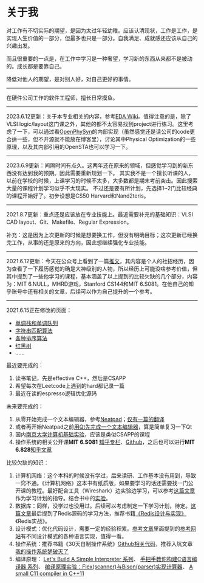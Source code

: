 # 关于我

对工作有不切实际的期望，是因为太过年轻幼稚。应该认清现状，工作是工作，是实现人生价值的一部分，但最多也只是一部分。自我满足、成就感还应该从自己的兴趣出发。

而且很重要的一点是，在工作中学习是一种奢望，学习新的东西从来都不是被动的。成长都是要靠自己。

降低对他人的期望，是对别人好，对自己更好的事情。

---

在硬件公司工作的软件工程师，擅长日常摸鱼。

---

2023.6.12更新：关于本专业相关的内容，参考[EDA Wiki](https://openbelt.org.cn/wiki/intro/course/)。值得注意的是，除了VLSI logic/layout这门课之外，其他的都不太容易找到project进行练习。这里考虑了一下，可以通过看[OpenPhySyn](https://github.com/scale-lab/OpenPhySyn)的内部实现（虽然感觉还是读公司的code更合适一些，但不开源就不能放在博客里），讨论其中Physical Optimization的一些原理，以及其内部引用的OpenSTA也可以学习一下。

---

2023.6.9更新：间隔时间有点久。这两年还在原来的领域，但感觉学习到的新东西没有达到我的预期。因此需要重新规划一下。
其实我不是一个擅长听课的人，以前在学校的时候，上课学习的时候不太多，大多数都是期末考前突击。因此搜索大量的课程计划学习似乎不太现实。
不过还是要有所计划，先选择1~2门比较经典的课程开始好了。初步设想是CS50 Harvard和Nand2teris。

---

2021.8.7更新：重点还是应该放在专业技能上。最近需要补充的基础知识：VLSI CAD layout、Git、Makefile、Regular Expression。

补充：这是因为上次更新的时候是想要换工作，但没有明确目标；这次更新已经换完工作，从事的还是原来的方向，因此想继续强化专业技能。

---

2021.6.12更新：今天在公众号上看到了一篇[推文](https://zhuanlan.zhihu.com/p/377154343)，其内容是个人的社招经历，因为查看了一下履历感觉的确是大神级别的人物，所以经历上可能没啥参考价值，但其中提到了一些他学习的课程，基本涵盖了以上提到的比较欠缺的几个部分，内容为：MIT 6.NULL，MHRD游戏，Stanford CS144和MIT 6.S081。在他自己的知乎账号中还有相关的文章，后续可以作为自己提升的一个参考。

---

2021.6.15正在修改的页面：
- [单调栈和单调队列](src/al/00.md)
- [字符串匹配算法](src/al/01.md)
- [各种排序算法](src/al/03.md)
- [红黑树](src/al/04.md)
- ......

最近要完成的：
1. 读书笔记，先是effective C++，然后是CSAPP
2. 希望每次在Leetcode上遇到的hard都记录一篇
3. 最近在读的espresso逻辑优化源码

未来要完成的：
1. 从零开始完成一个文本编辑器，参考[Neatpad](http://www.catch22.net/tuts/neatpad/neatpad-overview#)；[仅有一篇的翻译](https://blog.csdn.net/keminlau/article/details/4101971)
2. 或者再开始Neatpad之前[用Qt先完成一个文本编辑器](https://blog.51cto.com/1691647/1710939)，算是简单复习一下Qt
3. 国内[南京大学计算机基础实验](https://nju-projectn.github.io/ics-pa-gitbook/ics2019/)，应该是类似CSAPP的课程
3. 操作系统的相关公开课**MIT 6.S081** [知乎专栏](https://www.zhihu.com/column/c_1294282919087964160)、[Github](https://github.com/huihongxiao/MIT6.S081/tree/master/lec01-introduction-and-examples)，之后也可以进行**MIT 6.828**[知乎文章](https://zhuanlan.zhihu.com/p/74028717)

比较欠缺的知识：
1. 计算机网络：这个本科的时候没有学过，后来读研、工作基本没有用到，导致一窍不通。《计算机网络》这本书有纸质版，如果要学习的话还需要找一门公开课的教程。最好配合工具（Wireshark）边实验边学习，可以参考[这篇文章](https://mp.weixin.qq.com/s/WDW1lceGhFBhY6bfAmZfoQ)作为学习计划的指导。结合书中的[实验](https://blog.csdn.net/Beeeeeea/article/details/83786715)。
2. 数据库：同样，没学过也没用过。后续可以考虑制定一下学习计划，待定。[这篇文章](https://mp.weixin.qq.com/s/6qhK1oHXP_VzfgR9BjYVJg)最后提到了Redis源码的学习方法，推荐书籍[《Redis设计与实现》](https://book.douban.com/subject/25900156/)《Redis实战》。
3. 设计模式：优化代码设计，需要一定的经验积累。[参考文章](https://mp.weixin.qq.com/s/DgnYYWSKMItSbe_e34ukQQ)里面提到的[参考网站](https://refactoring.guru/)有不同设计模式的各种语言实现，值得一看。
4. 操作系统：推荐书籍《30天自制操作系统》[Github相关代码](https://github.com/yourtion/30dayMakeOS)，推荐入坑文章[我的操作系统梦破灭了](https://mp.weixin.qq.com/s/KT6ADNGRLrDA8yQ-pvNBVg)
5. 编译原理：
[Let's Build A Simple Interpreter 系列](https://ruslanspivak.com/lsbasi-part1/#)、
[手把手教你构建C语言编译器 系列](https://lotabout.me/2015/write-a-C-interpreter-0/)、
[编译原理实验：Flex(scanner)与Bison(parser)实现计算器](https://my.oschina.net/liuyuanyuangogo/blog/3090065)、
[A small C11 compiler in C++11](https://hub.fastgit.org/wgtdkp/wgtcc)
